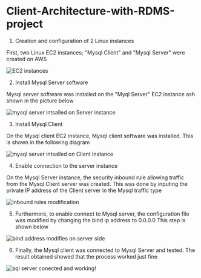 # Client-Architecture-with-RDMS-project

1. Creation and configuration of 2 Linux instances

First, two Linux EC2 instances; "Mysql Client" and "Mysql Server" were created on AWS 

![EC2 instances](https://github.com/oghare01/Client-Architecture-with-RDMS-project/assets/141191975/7fda984b-90a7-47fa-a187-3f779e94dffe)

2. Install Mysql Server software

Mysql server software was installed on the "Myql Server" EC2 instance ash shown in the picture below 

![mysql server intsalled on Server instance](https://github.com/oghare01/Client-Architecture-with-RDMS-project/assets/141191975/d16ead91-45b4-408b-8bd4-73c3ca3fc1cf)

3. Install Mysql Client

On the Mysql client EC2 instance, Mysql client software was installed. This is shown in the following diagram 

![mysql server intsalled on Client instance](https://github.com/oghare01/Client-Architecture-with-RDMS-project/assets/141191975/bd9b35b4-e650-4796-9794-b9a91c7083ea)

4. Enable connection to the server instance
   
On the Mysql Server instance, the security inbound rule allowing traffic from the Mysql Client server was created. This was done by inputing the private IP address of the Client server in the Mysql traffic type

![inbound rules modification](https://github.com/oghare01/Client-Architecture-with-RDMS-project/assets/141191975/fce07f8e-4dd1-4207-b561-06705182b8dd)

5. Furthermore, to enable connect to Mysql server, the configuration file was modified by changing the bind ip address to 0.0.0.0
This step is shown below

![bind address modifies on server side](https://github.com/oghare01/Client-Architecture-with-RDMS-project/assets/141191975/f70b8bec-3d33-47dd-821a-25cb19976f9d)

6. Finally, the Mysql client was connected to Mysql Server and tested. The result obtained showed that the process worked just fine

![sql server conected and working!](https://github.com/oghare01/Client-Architecture-with-RDMS-project/assets/141191975/f0930c5f-1abb-4ac9-bbd8-6ba640a5658e)
